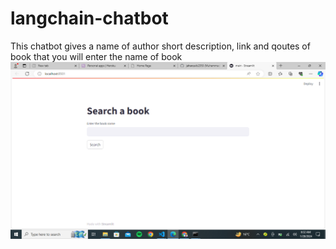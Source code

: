 # langchain-chatbot
This chatbot gives a name of author short description, link and qoutes of book that you will enter the name of book 
![Chatbot working](Screenshot.png)
